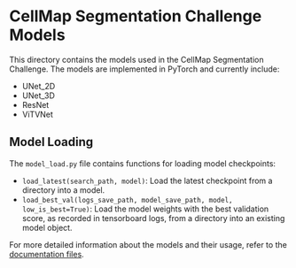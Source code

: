# CellMap Segmentation Challenge Models

This directory contains the models used in the CellMap Segmentation Challenge. The models are implemented in PyTorch and currently include:

- UNet_2D
- UNet_3D
- ResNet
- ViTVNet

## Model Loading

The `model_load.py` file contains functions for loading model checkpoints:

- `load_latest(search_path, model)`: Load the latest checkpoint from a directory into a model.
- `load_best_val(logs_save_path, model_save_path, model, low_is_best=True)`: Load the model weights with the best validation score, as recorded in tensorboard logs, from a directory into an existing model object.

For more detailed information about the models and their usage, refer to the [documentation files](../../docs/source/load_model_weights.rst).
